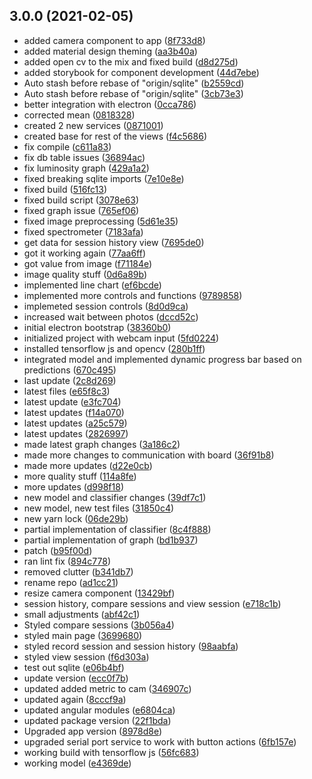 ## 3.0.0 (2021-02-05)

* added camera component to app ([8f733d8](https://bitbucket.org/secretcreators/desktop/commits/8f733d8))
* added material design theming ([aa3b40a](https://bitbucket.org/secretcreators/desktop/commits/aa3b40a))
* added open cv to the mix and fixed build ([d8d275d](https://bitbucket.org/secretcreators/desktop/commits/d8d275d))
* added storybook for component development ([44d7ebe](https://bitbucket.org/secretcreators/desktop/commits/44d7ebe))
* Auto stash before rebase of "origin/sqlite" ([b2559cd](https://bitbucket.org/secretcreators/desktop/commits/b2559cd))
* Auto stash before rebase of "origin/sqlite" ([3cb73e3](https://bitbucket.org/secretcreators/desktop/commits/3cb73e3))
* better integration with electron ([0cca786](https://bitbucket.org/secretcreators/desktop/commits/0cca786))
* corrected mean ([0818328](https://bitbucket.org/secretcreators/desktop/commits/0818328))
* created 2 new services ([0871001](https://bitbucket.org/secretcreators/desktop/commits/0871001))
* created base for rest of the views ([f4c5686](https://bitbucket.org/secretcreators/desktop/commits/f4c5686))
* fix compile ([c611a83](https://bitbucket.org/secretcreators/desktop/commits/c611a83))
* fix db table issues ([36894ac](https://bitbucket.org/secretcreators/desktop/commits/36894ac))
* fix luminosity graph ([429a1a2](https://bitbucket.org/secretcreators/desktop/commits/429a1a2))
* fixed breaking sqlite imports ([7e10e8e](https://bitbucket.org/secretcreators/desktop/commits/7e10e8e))
* fixed build ([516fc13](https://bitbucket.org/secretcreators/desktop/commits/516fc13))
* fixed build script ([3078e63](https://bitbucket.org/secretcreators/desktop/commits/3078e63))
* fixed graph issue ([765ef06](https://bitbucket.org/secretcreators/desktop/commits/765ef06))
* fixed image preprocessing ([5d61e35](https://bitbucket.org/secretcreators/desktop/commits/5d61e35))
* fixed spectrometer ([7183afa](https://bitbucket.org/secretcreators/desktop/commits/7183afa))
* get data for session history view ([7695de0](https://bitbucket.org/secretcreators/desktop/commits/7695de0))
* got it working again ([77aa6ff](https://bitbucket.org/secretcreators/desktop/commits/77aa6ff))
* got value from image ([f71184e](https://bitbucket.org/secretcreators/desktop/commits/f71184e))
* image quality stuff ([0d6a89b](https://bitbucket.org/secretcreators/desktop/commits/0d6a89b))
* implemented line chart ([ef6bcde](https://bitbucket.org/secretcreators/desktop/commits/ef6bcde))
* implemented more controls and functions ([9789858](https://bitbucket.org/secretcreators/desktop/commits/9789858))
* implemeted session controls ([8d0d9ca](https://bitbucket.org/secretcreators/desktop/commits/8d0d9ca))
* increased wait between photos ([dccd52c](https://bitbucket.org/secretcreators/desktop/commits/dccd52c))
* initial electron bootstrap ([38360b0](https://bitbucket.org/secretcreators/desktop/commits/38360b0))
* initialized project with webcam input ([5fd0224](https://bitbucket.org/secretcreators/desktop/commits/5fd0224))
* installed tensorflow js and opencv ([280b1ff](https://bitbucket.org/secretcreators/desktop/commits/280b1ff))
* integrated model and implemented dynamic progress bar based on predictions ([670c495](https://bitbucket.org/secretcreators/desktop/commits/670c495))
* last update ([2c8d269](https://bitbucket.org/secretcreators/desktop/commits/2c8d269))
* latest files ([e65f8c3](https://bitbucket.org/secretcreators/desktop/commits/e65f8c3))
* latest update ([e3fc704](https://bitbucket.org/secretcreators/desktop/commits/e3fc704))
* latest updates ([f14a070](https://bitbucket.org/secretcreators/desktop/commits/f14a070))
* latest updates ([a25c579](https://bitbucket.org/secretcreators/desktop/commits/a25c579))
* latest updates ([2826997](https://bitbucket.org/secretcreators/desktop/commits/2826997))
* made latest graph changes ([3a186c2](https://bitbucket.org/secretcreators/desktop/commits/3a186c2))
* made more changes to communication with board ([36f91b8](https://bitbucket.org/secretcreators/desktop/commits/36f91b8))
* made more updates ([d22e0cb](https://bitbucket.org/secretcreators/desktop/commits/d22e0cb))
* more quality stuff ([114a8fe](https://bitbucket.org/secretcreators/desktop/commits/114a8fe))
* more updates ([d998f18](https://bitbucket.org/secretcreators/desktop/commits/d998f18))
* new model and classifier changes ([39df7c1](https://bitbucket.org/secretcreators/desktop/commits/39df7c1))
* new model, new test files ([31850c4](https://bitbucket.org/secretcreators/desktop/commits/31850c4))
* new yarn lock ([06de29b](https://bitbucket.org/secretcreators/desktop/commits/06de29b))
* partial implementation of classifier ([8c4f888](https://bitbucket.org/secretcreators/desktop/commits/8c4f888))
* partial implementation of graph ([bd1b937](https://bitbucket.org/secretcreators/desktop/commits/bd1b937))
* patch ([b95f00d](https://bitbucket.org/secretcreators/desktop/commits/b95f00d))
* ran lint fix ([894c778](https://bitbucket.org/secretcreators/desktop/commits/894c778))
* removed clutter ([b341db7](https://bitbucket.org/secretcreators/desktop/commits/b341db7))
* rename repo ([ad1cc21](https://bitbucket.org/secretcreators/desktop/commits/ad1cc21))
* resize camera component ([13429bf](https://bitbucket.org/secretcreators/desktop/commits/13429bf))
* session history, compare sessions and view session ([e718c1b](https://bitbucket.org/secretcreators/desktop/commits/e718c1b))
* small adjustments ([abf42c1](https://bitbucket.org/secretcreators/desktop/commits/abf42c1))
* Styled compare sessions ([3b056a4](https://bitbucket.org/secretcreators/desktop/commits/3b056a4))
* styled main page ([3699680](https://bitbucket.org/secretcreators/desktop/commits/3699680))
* styled record session and session history ([98aabfa](https://bitbucket.org/secretcreators/desktop/commits/98aabfa))
* styled view session  ([f6d303a](https://bitbucket.org/secretcreators/desktop/commits/f6d303a))
* test out sqlite ([e06b4bf](https://bitbucket.org/secretcreators/desktop/commits/e06b4bf))
* update version ([ecc0f7b](https://bitbucket.org/secretcreators/desktop/commits/ecc0f7b))
* updated added metric to cam ([346907c](https://bitbucket.org/secretcreators/desktop/commits/346907c))
* updated again ([8cccf9a](https://bitbucket.org/secretcreators/desktop/commits/8cccf9a))
* updated angular modules ([e6804ca](https://bitbucket.org/secretcreators/desktop/commits/e6804ca))
* updated package version ([22f1bda](https://bitbucket.org/secretcreators/desktop/commits/22f1bda))
* Upgraded app version ([8978d8e](https://bitbucket.org/secretcreators/desktop/commits/8978d8e))
* upgraded serial port service to work with button actions ([6fb157e](https://bitbucket.org/secretcreators/desktop/commits/6fb157e))
* working build with tensorflow js ([56fc683](https://bitbucket.org/secretcreators/desktop/commits/56fc683))
* working model ([e4369de](https://bitbucket.org/secretcreators/desktop/commits/e4369de))




